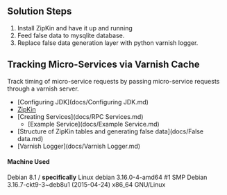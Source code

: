 ## Solution Steps ##

1. Install ZipKin and have it up and running
2. Feed false data to mysqlite database.
3. Replace false data generation layer with python varnish logger.


## Tracking Micro-Services via Varnish Cache ##

Track timing of micro-service requests by passing micro-service requests through a varnish server.

* [Configuring JDK](docs/Configuring JDK.md)
* [ZipKin](docs/ZipKin.md)
* [Creating Services](docs/RPC Services.md)
  * [Example Service](docs/Example Service.md)
* [Structure of ZipKin tables and generating false data](docs/False data.md)
* [Varnish Logger](docs/Varnish Logger.md)


#### Machine Used ####

Debian 8.1 / **specifically** Linux debian 3.16.0-4-amd64 #1 SMP Debian 3.16.7-ckt9-3~deb8u1 (2015-04-24) x86_64 GNU/Linux
